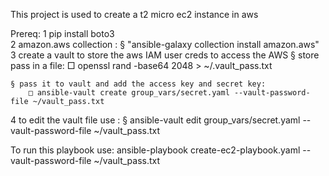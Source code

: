 This project is used to create a t2 micro ec2 instance in aws

Prereq: 
1 pip install boto3  
2 amazon.aws collection : 
    § "ansible-galaxy collection install amazon.aws"
3 create a vault to store the aws IAM user creds to access the AWS
    § store pass in a file: 
        □ openssl rand -base64 2048 > ~/.vault_pass.txt
        
    § pass it to vault and add the access key and secret key: 
        □ ansible-vault create group_vars/secret.yaml --vault-password-file ~/vault_pass.txt
4 to edit the vault file use : 
    § ansible-vault edit group_vars/secret.yaml --vault-password-file ~/vault_pass.txt


To run this playbook use:
    ansible-playbook create-ec2-playbook.yaml --vault-password-file ~/vault_pass.txt


